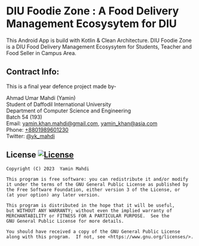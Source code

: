 # DIU Foodie Zone : A Food Delivery Management Ecosysytem for DIU
This Android App is build with Kotlin & Clean Architecture.
DIU Foodie Zone is a DIU Food Delivery Management Ecosysytem for Students, Teacher and Food Seller in Campus Area.

## Contract Info:

This is a final year defence project made by-  
  
Ahmad Umar Mahdi (Yamin)  
Student of Daffodil International University  
Department of Computer Science and Engineering  
Batch 54 (193)  
Email: yamin.khan.mahdi@gmail.com, yamin_khan@asia.com    
Phone: [+8801989601230](tel:+8801989601230)  
Twitter: [@yk\_mahdi](https://twitter.com/yk_mahdi)  
 
 
## License [![License](https://img.shields.io/badge/license-GPLv3-green.svg?style=flat)](https://diufoodiezone.github.io/LICENSE)
```
Copyright (C) 2023  Yamin Mahdi

This program is free software: you can redistribute it and/or modify
it under the terms of the GNU General Public License as published by
the Free Software Foundation, either version 3 of the License, or
(at your option) any later version.

This program is distributed in the hope that it will be useful,
but WITHOUT ANY WARRANTY; without even the implied warranty of
MERCHANTABILITY or FITNESS FOR A PARTICULAR PURPOSE.  See the
GNU General Public License for more details.

You should have received a copy of the GNU General Public License
along with this program.  If not, see <https://www.gnu.org/licenses/>.
```

